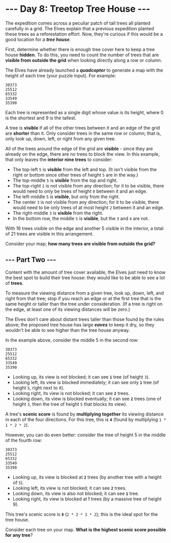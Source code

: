 # --- Day 8: Treetop Tree House ---

The expedition comes across a peculiar patch of tall trees all planted carefully in a grid. The Elves explain that a previous expedition planted these trees as a reforestation effort. Now, they're curious if this would be a good location for a **_tree house_**.

First, determine whether there is enough tree cover here to keep a tree house **hidden**. To do this, you need to count the number of trees that are **visible from outside the grid** when looking directly along a row or column.

The Elves have already launched a **_quadcopter_** to generate a map with the height of each tree (your puzzle input). For example:

```
30373
25512
65332
33549
35390
```

Each tree is represented as a single digit whose value is its height, where 0 is the shortest and 9 is the tallest.

A tree is **visible** if all of the other trees between it and an edge of the grid are **shorter** than it. Only consider trees in the same row or column; that is, only look up, down, left, or right from any given tree.

All of the trees around the edge of the grid are **visible** - since they are already on the edge, there are no trees to block the view. In this example, that only leaves the **interior nine trees** to consider:

  - The top-left `5` is **visible** from the left and top. (It isn't visible from the right or bottom since other trees of height `5` are in the way.)
  - The top-middle `5` is **visible** from the top and right.
  - The top-right `1` is not visible from any direction; for it to be visible, there would need to only be trees of height `0` between it and an edge.
  - The left-middle `5` is **visible**, but only from the right.
  - The center `3` is not visible from any direction; for it to be visible, there would need to be only trees of at most height `2` between it and an edge.
  - The right-middle `3` is **visible** from the right.
  - In the bottom row, the middle `5` is **visible**, but the `3` and `4` are not.

With 16 trees visible on the edge and another 5 visible in the interior, a total of 21 trees are visible in this arrangement.

Consider your map; **how many trees are visible from outside the grid?**

## --- Part Two ---

Content with the amount of tree cover available, the Elves just need to know the best spot to build their tree house: they would like to be able to see a lot of **trees**.

To measure the viewing distance from a given tree, look up, down, left, and right from that tree; stop if you reach an edge or at the first tree that is the same height or taller than the tree under consideration. (If a tree is right on the edge, at least one of its viewing distances will be zero.)

The Elves don't care about distant trees taller than those found by the rules above; the proposed tree house has large **_eaves_** to keep it dry, so they wouldn't be able to see higher than the tree house anyway.

In the example above, consider the middle 5 in the second row:

```
30373
25512
65332
33549
35390
```

  - Looking up, its view is not blocked; it can see **`1`** tree (of height `3`).
  - Looking left, its view is blocked immediately; it can see only **`1`** tree (of height `5`, right next to it).
  - Looking right, its view is not blocked; it can see **`2`** trees.
  - Looking down, its view is blocked eventually; it can see **`2`** trees (one of height `3`, then the tree of height `5` that blocks its view).

A tree's **scenic score** is found by **multiplying together** its viewing distance in each of the four directions. For this tree, this is **`4`** (found by multiplying `1 * 1 * 2 * 2`).

However, you can do even better: consider the tree of height 5 in the middle of the fourth row:

```
30373
25512
65332
33549
35390
```

  - Looking up, its view is blocked at **`2`** trees (by another tree with a height of `5`).
  - Looking left, its view is not blocked; it can see **`2`** trees.
  - Looking down, its view is also not blocked; it can see **`1`** tree.
  - Looking right, its view is blocked at **!** trees (by a massive tree of height 9).

This tree's scenic score is **`8`** (`2 * 2 * 1 * 2`); this is the ideal spot for the tree house.

Consider each tree on your map. **What is the highest scenic score possible for any tree**?